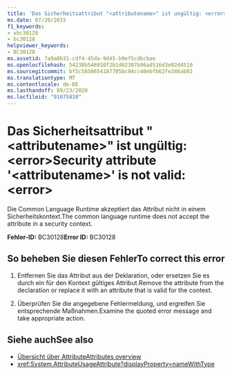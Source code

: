 ```yaml
---
title: 'Das Sicherheitsattribut "<attributename>" ist ungültig: <error>'
ms.date: 07/20/2015
f1_keywords:
- vbc30128
- bc30128
helpviewer_keywords:
- BC30128
ms.assetid: 7a9a0b31-cdf4-45da-9d45-b9ef5cdbcbae
ms.openlocfilehash: 54238b546910f2b1d62397b96ad516d3e02d4510
ms.sourcegitcommit: bf5c5850654187705bc94cc40ebfb62fe346ab02
ms.translationtype: MT
ms.contentlocale: de-DE
ms.lasthandoff: 09/23/2020
ms.locfileid: "91075810"
---
```

# <a name="security-attribute-attributename-is-not-valid-error"></a><span data-ttu-id="869cc-102">Das Sicherheitsattribut "\<attributename>" ist ungültig: \<error></span><span class="sxs-lookup"><span data-stu-id="869cc-102">Security attribute '\<attributename>' is not valid: \<error></span></span>

<span data-ttu-id="869cc-103">Die Common Language Runtime akzeptiert das Attribut nicht in einem Sicherheitskontext.</span><span class="sxs-lookup"><span data-stu-id="869cc-103">The common language runtime does not accept the attribute in a security context.</span></span>

<span data-ttu-id="869cc-104">**Fehler-ID:** BC30128</span><span class="sxs-lookup"><span data-stu-id="869cc-104">**Error ID:** BC30128</span></span>

## <a name="to-correct-this-error"></a><span data-ttu-id="869cc-105">So beheben Sie diesen Fehler</span><span class="sxs-lookup"><span data-stu-id="869cc-105">To correct this error</span></span>

1. <span data-ttu-id="869cc-106">Entfernen Sie das Attribut aus der Deklaration, oder ersetzen Sie es durch ein für den Kontext gültiges Attribut.</span><span class="sxs-lookup"><span data-stu-id="869cc-106">Remove the attribute from the declaration or replace it with an attribute that is valid for the context.</span></span>

2. <span data-ttu-id="869cc-107">Überprüfen Sie die angegebene Fehlermeldung, und ergreifen Sie entsprechende Maßnahmen.</span><span class="sxs-lookup"><span data-stu-id="869cc-107">Examine the quoted error message and take appropriate action.</span></span>

## <a name="see-also"></a><span data-ttu-id="869cc-108">Siehe auch</span><span class="sxs-lookup"><span data-stu-id="869cc-108">See also</span></span>

- [<span data-ttu-id="869cc-109">Übersicht über Attribute</span><span class="sxs-lookup"><span data-stu-id="869cc-109">Attributes overview</span></span>](../programming-guide/concepts/attributes/index.md)
- <xref:System.AttributeUsageAttribute?displayProperty=nameWithType>
